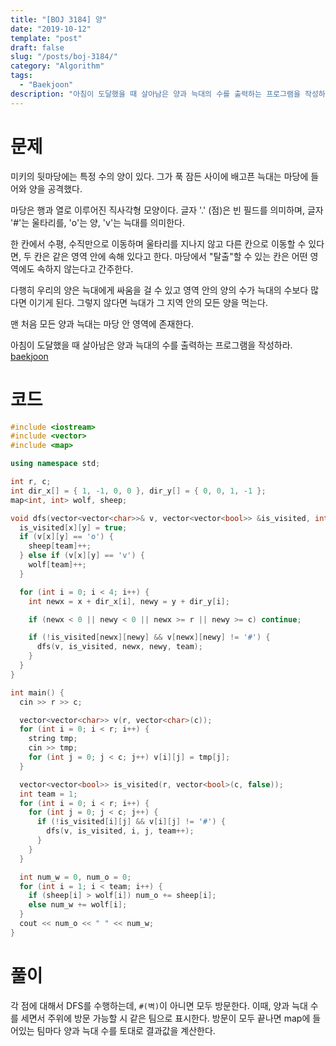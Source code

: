 ```yaml
---
title: "[BOJ 3184] 양"
date: "2019-10-12"
template: "post"
draft: false
slug: "/posts/boj-3184/"
category: "Algorithm"
tags:
  - "Baekjoon"
description: "아침이 도달했을 때 살아남은 양과 늑대의 수를 출력하는 프로그램을 작성하라."
---
```


# 문제

미키의 뒷마당에는 특정 수의 양이 있다. 그가 푹 잠든 사이에 배고픈 늑대는 마당에 들어와 양을 공격했다.

마당은 행과 열로 이루어진 직사각형 모양이다. 글자 '.' (점)은 빈 필드를 의미하며, 글자 '#'는 울타리를, 'o'는 양, 'v'는 늑대를 의미한다.

한 칸에서 수평, 수직만으로 이동하며 울타리를 지나지 않고 다른 칸으로 이동할 수 있다면, 두 칸은 같은 영역 안에 속해 있다고 한다. 마당에서 "탈출"할 수 있는 칸은 어떤 영역에도 속하지 않는다고 간주한다.

다행히 우리의 양은 늑대에게 싸움을 걸 수 있고 영역 안의 양의 수가 늑대의 수보다 많다면 이기게 된다. 그렇지 않다면 늑대가 그 지역 안의 모든 양을 먹는다.

맨 처음 모든 양과 늑대는 마당 안 영역에 존재한다.

아침이 도달했을 때 살아남은 양과 늑대의 수를 출력하는 프로그램을 작성하라. [baekjoon](https://www.acmicpc.net/problem/3184)

# 코드

```c++
#include <iostream>
#include <vector>
#include <map>

using namespace std;

int r, c;
int dir_x[] = { 1, -1, 0, 0 }, dir_y[] = { 0, 0, 1, -1 };
map<int, int> wolf, sheep;

void dfs(vector<vector<char>>& v, vector<vector<bool>> &is_visited, int x, int y, int team) {
  is_visited[x][y] = true;
  if (v[x][y] == 'o') {
    sheep[team]++;
  } else if (v[x][y] == 'v') {
    wolf[team]++;
  }

  for (int i = 0; i < 4; i++) {
    int newx = x + dir_x[i], newy = y + dir_y[i];

    if (newx < 0 || newy < 0 || newx >= r || newy >= c) continue;

    if (!is_visited[newx][newy] && v[newx][newy] != '#') {
      dfs(v, is_visited, newx, newy, team);
    }
  }
}

int main() {
  cin >> r >> c;

  vector<vector<char>> v(r, vector<char>(c));
  for (int i = 0; i < r; i++) {
    string tmp;
    cin >> tmp;
    for (int j = 0; j < c; j++) v[i][j] = tmp[j];
  }

  vector<vector<bool>> is_visited(r, vector<bool>(c, false));
  int team = 1;
  for (int i = 0; i < r; i++) {
    for (int j = 0; j < c; j++) {
      if (!is_visited[i][j] && v[i][j] != '#') {
        dfs(v, is_visited, i, j, team++);
      }
    }
  }

  int num_w = 0, num_o = 0;
  for (int i = 1; i < team; i++) {
    if (sheep[i] > wolf[i]) num_o += sheep[i];
    else num_w += wolf[i];
  }
  cout << num_o << " " << num_w;
}
```

# 풀이

각 점에 대해서 DFS를 수행하는데, `#(벽)`이 아니면 모두 방문한다. 이때, 양과 늑대 수를 세면서 주위에 방문 가능할 시 같은 팀으로 표시한다. 방문이 모두 끝나면 map에 들어있는 팀마다 양과 늑대 수를 토대로 결과값을 계산한다.
